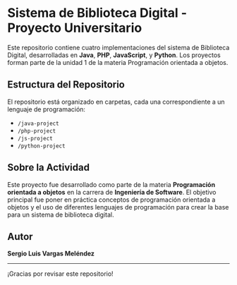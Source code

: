 # Sistema de Biblioteca Digital - Proyecto Universitario

Este repositorio contiene cuatro implementaciones del sistema de Biblioteca Digital, desarrolladas en **Java**, **PHP**, **JavaScript**, y **Python**. Los proyectos forman parte de la unidad 1 de la materia Programación orientada a objetos.

## Estructura del Repositorio

El repositorio está organizado en carpetas, cada una correspondiente a un lenguaje de programación:

- `/java-project`
- `/php-project`
- `/js-project`
- `/python-project`


## Sobre la Actividad

Este proyecto fue desarrollado como parte de la materia **Programación orientada a objetos** en la carrera de **Ingeniería de Software**. 
El objetivo principal fue poner en práctica conceptos de programación orientada a objetos y el uso de diferentes lenguajes de programación para crear la base para un sistema de biblioteca digital.

## Autor

**Sergio Luis Vargas Meléndez**

---

¡Gracias por revisar este repositorio!
